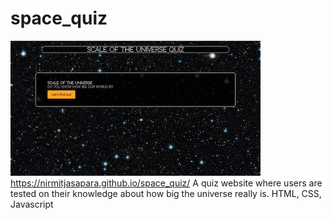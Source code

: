# space_quiz
![Image of Screenshot](https://github.com/nirmitjasapara/space_quiz/blob/master/images/sotu.png)
https://nirmitjasapara.github.io/space_quiz/
A quiz website where users are tested on their knowledge about how big the universe really is.
HTML, CSS, Javascript